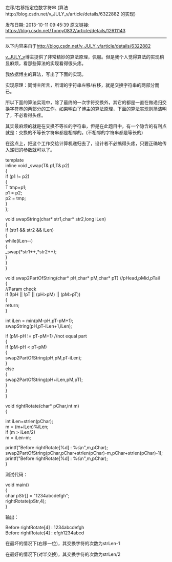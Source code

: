 左移/右移指定位数字符串 (算法http://blog.csdn.net/v_JULY_v/article/details/6322882 的实现)

发布日期: 2013-10-11 09:45:39
原文链接: https://blog.csdn.net/Tonny0832/article/details/12611143

---

以下内容来自于<http://blog.csdn.net/v_JULY_v/article/details/6322882>

[v_JULY_v](http://my.csdn.net/v_JULY_v)博主提供了非常精妙的算法原理，佩服。但是我个人觉得算法的实现稍显麻烦，看那些算法的实现看得很头疼。  


我依据博主的算法，写出了下面的实现。

实现原理：同博主所言，所谓的字符串左移/右移，就是交换字符串的两部分而已。

所以下面的算法实现中，除了最终的一次字符交换外，其它的都是一直在做递归交换字符串的两部分的工作。如果明白了博主的算法原理，下面的算法实现则简洁明了，不必看得头疼。

其实最麻烦的就是在交换不等长的字符串，但是在此题目中，有一个隐含的有利点就是：交换的不等长字符串都是相邻的。(不相邻的字符串都是等长的)

在这点上，把这个工作交给计算机递归去了，设计者不必搞得头疼，只要正确地传入递归的参数就可以了。

template<typename T>  
inline void _swap(T& p1,T& p2)  
{   
if (p1 != p2)  
{  
T tmp=p1;  
p1 = p2;  
p2 = tmp;  
}  
};  
  
  
void swapString(char* str1,char* str2,long iLen)  
{  
if (str1 && str2 && iLen)  
{   
while(iLen--)  
{  
_swap(*str1++,*str2++);  
}  
}   
}  
  
  
void swap2PartOfString(char* pH,char* pM,char* pT) //pHead,pMid,pTail  
{  
//Param check  
if (!pH || !pT || (pH>pM) || (pM>pT))  
{  
return;  
}  
  
int iLen = min(pM-pH,pT-pM+1);  
swapString(pH,pT-iLen+1,iLen);  
  
if (pM-pH != pT-pM+1) //not equal part  
{   
if (pM-pH < pT-pM)  
{  
swap2PartOfString(pH,pM,pT-iLen);  
}  
else  
{   
swap2PartOfString(pH+iLen,pM,pT);  
}  
}  
}  
  
  
void rightRotate(char* pChar,int m)  
{ 

int iLen=strlen(pChar);   
m = (m+iLen)%iLen;   
if (m > iLen/2)   
m = iLen-m; 

printf("Before rightRotate[%d] : %s\n",m,pChar);  
swap2PartOfString(pChar,pChar+strlen(pChar)-m,pChar+strlen(pChar)-1);  
printf("Before rightRotate[%d] : %s\n",m,pChar);  
}  


测试代码：

void main()   
{   
char pStr[] = "1234abcdefgh";  
rightRotate(pStr,4);  
}  


输出：

Before rightRotate[4] : 1234abcdefgh  
Before rightRotate[4] : efgh1234abcd  


在最坏的情况下(右移一位)，其交换字符的次数为strLen-1

在最好的情况下(对半交换)，其交换字符的次数为strLen/2
